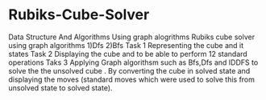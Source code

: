 # Rubiks-Cube-Solver
Data Structure And Algorithms Using graph alogrithms 
Rubiks cube solver using graph algorithms 
1)Dfs
2)Bfs
Task 1 Representing the cube and it states
Task 2 Displaying the cube and to be able to perform 12 standard operations
Taks 3 Applying Graph algorithsm such as Bfs,Dfs and IDDFS to solve the the unsolved cube .
By converting the cube in solved state and displaying the moves (standard moves which were used to solve this from unsolved state to solved state).
